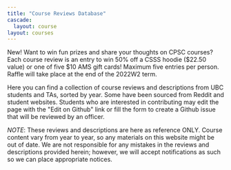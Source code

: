 ```yaml
---
title: "Course Reviews Database"
cascade:
  layout: course
layout: courses
---
```


<div class="card mb-3">
  <div class="card-body">
  <span class="badge bg-primary me-1">New!</span>
   Want to win fun prizes and share your thoughts on CPSC courses? Each course review is an entry to win 50% off a CSSS hoodie ($22.50 value) or one of five $10 AMS gift cards! Maximum five entries per person. Raffle will take place at the end of the 2022W2 term.
  </div>
</div>

Here you can find a collection of course reviews and descriptions from UBC students and TAs, sorted by year. Some have been sourced from Reddit and student websites. Students who are interested in contributing may edit the page with the "Edit on Github" link or fill the form to create a Github issue that will be reviewed by an officer.

_NOTE_: These reviews and descriptions are here as reference ONLY. Course content vary from year to year, so any materials on this website might be out of date. We are not responsible for any mistakes in the reviews and descriptions provided herein; however, we will accept notifications as such so we can place appropriate notices.
